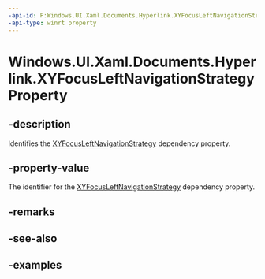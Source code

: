 ```yaml
---
-api-id: P:Windows.UI.Xaml.Documents.Hyperlink.XYFocusLeftNavigationStrategyProperty
-api-type: winrt property
---
```


<!-- Property syntax.
public DependencyProperty XYFocusLeftNavigationStrategyProperty { get; }
-->

# Windows.UI.Xaml.Documents.Hyperlink.XYFocusLeftNavigationStrategyProperty

## -description
Identifies the [XYFocusLeftNavigationStrategy](hyperlink_xyfocusleftnavigationstrategy.md) dependency property.



## -property-value
The identifier for the [XYFocusLeftNavigationStrategy](hyperlink_xyfocusleftnavigationstrategy.md) dependency property.

## -remarks

## -see-also

## -examples


